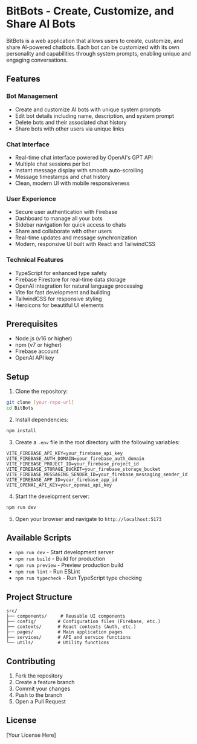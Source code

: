 # BitBots - Create, Customize, and Share AI Bots

BitBots is a web application that allows users to create, customize, and share AI-powered chatbots. Each bot can be customized with its own personality and capabilities through system prompts, enabling unique and engaging conversations.

## Features

### Bot Management
- Create and customize AI bots with unique system prompts
- Edit bot details including name, description, and system prompt
- Delete bots and their associated chat history
- Share bots with other users via unique links

### Chat Interface
- Real-time chat interface powered by OpenAI's GPT API
- Multiple chat sessions per bot
- Instant message display with smooth auto-scrolling
- Message timestamps and chat history
- Clean, modern UI with mobile responsiveness

### User Experience
- Secure user authentication with Firebase
- Dashboard to manage all your bots
- Sidebar navigation for quick access to chats
- Share and collaborate with other users
- Real-time updates and message synchronization
- Modern, responsive UI built with React and TailwindCSS

### Technical Features
- TypeScript for enhanced type safety
- Firebase Firestore for real-time data storage
- OpenAI integration for natural language processing
- Vite for fast development and building
- TailwindCSS for responsive styling
- Heroicons for beautiful UI elements

## Prerequisites

- Node.js (v16 or higher)
- npm (v7 or higher)
- Firebase account
- OpenAI API key

## Setup

1. Clone the repository:
```bash
git clone [your-repo-url]
cd BitBots
```

2. Install dependencies:
```bash
npm install
```

3. Create a `.env` file in the root directory with the following variables:
```
VITE_FIREBASE_API_KEY=your_firebase_api_key
VITE_FIREBASE_AUTH_DOMAIN=your_firebase_auth_domain
VITE_FIREBASE_PROJECT_ID=your_firebase_project_id
VITE_FIREBASE_STORAGE_BUCKET=your_firebase_storage_bucket
VITE_FIREBASE_MESSAGING_SENDER_ID=your_firebase_messaging_sender_id
VITE_FIREBASE_APP_ID=your_firebase_app_id
VITE_OPENAI_API_KEY=your_openai_api_key
```

4. Start the development server:
```bash
npm run dev
```

5. Open your browser and navigate to `http://localhost:5173`

## Available Scripts

- `npm run dev` - Start development server
- `npm run build` - Build for production
- `npm run preview` - Preview production build
- `npm run lint` - Run ESLint
- `npm run typecheck` - Run TypeScript type checking

## Project Structure

```
src/
├── components/     # Reusable UI components
├── config/        # Configuration files (Firebase, etc.)
├── contexts/      # React contexts (Auth, etc.)
├── pages/         # Main application pages
├── services/      # API and service functions
└── utils/         # Utility functions
```

## Contributing

1. Fork the repository
2. Create a feature branch
3. Commit your changes
4. Push to the branch
5. Open a Pull Request

## License

[Your License Here]
